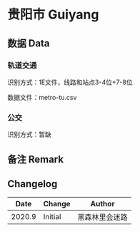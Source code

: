 # 贵阳市 Guiyang

## 数据 Data

### 轨道交通

识别方式：1E文件，线路和站点3-4位+7-8位

数据文件：metro-tu.csv

### 公交

识别方式：暂缺

## 备注 Remark

## Changelog

Date | Change | Author
-----|--------|-------
2020.9 | Initial | 黑森林里会迷路
